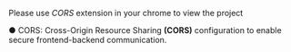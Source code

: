 Please use *CORS* extension in your chrome to view the project

● CORS: Cross-Origin Resource Sharing **(CORS)** configuration to enable secure frontend-backend communication.
